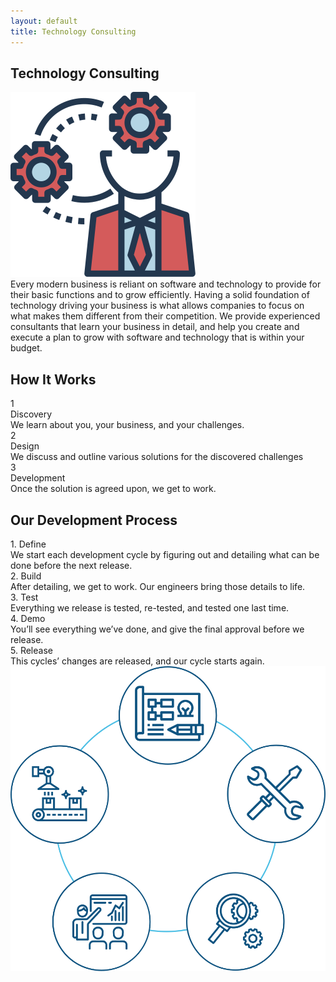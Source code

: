 ```yaml
---
layout: default
title: Technology Consulting
---
```


<section class="sh-intro">
    <div class="sh-tagline">
        <h2 class="sh-header-lines"><span>Technology Consulting</span></h2>
        <div id="flexTeamFeature" >
            <img src="/images/consulting-color.svg" alt="consulting" />
        </div>
    </div>
    <div class="sh-description">
        Every modern business is reliant on software and technology to provide for their basic functions and to grow efficiently. Having a solid foundation of technology driving your business is what allows companies to focus on what makes them different from their competition. We provide experienced consultants that learn your business in detail, and help you create and execute a plan to grow with software and technology that is within your budget.
    </div>
</section>

<div class="sh-band-flair dark-top"></div>
<section class="sh-dark-band">
    <h2 class="sh-dark-band-header">How It Works</h2>
    <div class="steps">
        <div class="step">
            <div class="step-number">1</div>
            <div class="step-title">Discovery</div>
            <div class="step-caption">
                We learn about you, your business, and your challenges.
            </div>
        </div>
        <div class="step">
            <div class="step-number">2</div>
            <div class="step-title">Design</div>
            <div class="step-caption">
                We discuss and outline various solutions for the discovered challenges
            </div>
        </div>
        <div class="step">
            <div class="step-number">3</div>
            <div class="step-title">Development</div>
            <div class="step-caption">
                Once the solution is agreed upon, we get to work.
            </div>
        </div>
    </div>
</section>
<div class="sh-band-flair dark-bottom"></div>

<section class="sh-white-band">
    <h2 class="sh-white-band-header">Our Development Process</h2>
    <div class="dev-steps">
        <div class="dev-step-list">
            <div class="dev-step">
                <div class="dev-step-title">1. Define</div>
                <div class="dev-step-description">We start each development cycle by figuring out and detailing what can be done before the next release.</div>
            </div>
            <div class="dev-step">
                <div class="dev-step-title">2. Build</div>
                <div class="dev-step-description">After detailing, we get to work. Our engineers bring those details to life.</div>
            </div>
            <div class="dev-step">
                <div class="dev-step-title">3. Test</div>
                <div class="dev-step-description">Everything we release is tested, re-tested, and tested one last time.</div>
            </div>
            <div class="dev-step">
                <div class="dev-step-title">4. Demo</div>
                <div class="dev-step-description">You’ll see everything we’ve done, and give the final approval before we release.</div>
            </div>
            <div class="dev-step">
                <div class="dev-step-title">5. Release</div>
                <div class="dev-step-description">This cycles’ changes are released, and our cycle starts again.</div>
            </div>
        </div>
        <div class="dev-step-graphic">
            <img src="/images/dev-process.svg" alt="Development Process" />
        </div>
    </div>
</section>